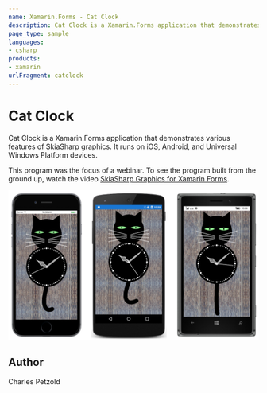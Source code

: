 ```yaml
---
name: Xamarin.Forms - Cat Clock
description: Cat Clock is a Xamarin.Forms application that demonstrates various features of SkiaSharp graphics. It runs on iOS, Android, and Universal Windows...
page_type: sample
languages:
- csharp
products:
- xamarin
urlFragment: catclock
---
```

# Cat Clock

Cat Clock is a Xamarin.Forms application that demonstrates various features of SkiaSharp graphics. It runs on iOS, Android, and Universal Windows Platform devices.

This program was the focus of a webinar. To see the program built from the ground up, watch the video [SkiaSharp Graphics for Xamarin Forms](https://www.youtube.com/watch?v=fF0tzA6wUhA).

![Cat Clock application screenshot](Screenshots/01CatClock.png "Cat Clock application screenshot")

## Author

Charles Petzold
